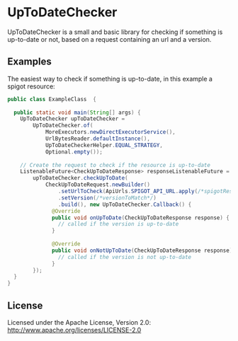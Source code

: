 UpToDateChecker
============================
UpToDateChecker is a small and basic library for checking if something is up-to-date or not, based on a request containing an url and a version.

## Examples
The easiest way to check if something is up-to-date, in this example a spigot resource:

```java
public class ExampleClass  {
  
  public static void main(String[] args) {
    UpToDateChecker upToDateChecker = 
        UpToDateChecker.of(
            MoreExecutors.newDirectExecutorService(),
            UrlBytesReader.defaultInstance(), 
            UpToDateCheckerHelper.EQUAL_STRATEGY,
            Optional.empty());
    
    // Create the request to check if the resource is up-to-date
    ListenableFuture<CheckUpToDateResponse> responseListenableFuture =
        upToDateChecker.checkUpToDate(
            CheckUpToDateRequest.newBuilder()
                .setUrlToCheck(ApiUrls.SPIGOT_API_URL.apply(/*spigotResourceId*/))
                .setVersion(/*versionToMatch*/)
                .build(), new UpToDateChecker.Callback() {
              @Override
              public void onUpToDate(CheckUpToDateResponse response) {
                // called if the version is up-to-date
              }
              
              @Override
              public void onNotUpToDate(CheckUpToDateResponse response) {
                // called if the version is not up-to-date
              }
        });
  }
}
```

## License

Licensed under the Apache License, Version 2.0: http://www.apache.org/licenses/LICENSE-2.0
